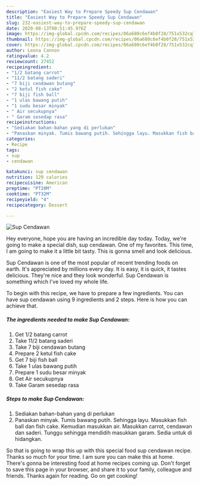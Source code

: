 ```yaml
---
description: "Easiest Way to Prepare Speedy Sup Cendawan"
title: "Easiest Way to Prepare Speedy Sup Cendawan"
slug: 232-easiest-way-to-prepare-speedy-sup-cendawan
date: 2020-08-13T00:51:45.976Z
image: https://img-global.cpcdn.com/recipes/06a680c6ef4b0f28/751x532cq70/sup-cendawan-resipi-foto-utama.jpg
thumbnail: https://img-global.cpcdn.com/recipes/06a680c6ef4b0f28/751x532cq70/sup-cendawan-resipi-foto-utama.jpg
cover: https://img-global.cpcdn.com/recipes/06a680c6ef4b0f28/751x532cq70/sup-cendawan-resipi-foto-utama.jpg
author: Leona Cannon
ratingvalue: 4.2
reviewcount: 27452
recipeingredient:
- "1/2 batang carrot"
- "11/2 batang saderi"
- "7 biji cendawan butang"
- "2 ketul fish cake"
- "7 biji fish ball"
- "1 ulas bawang putih"
- "1 sudu besar minyak"
- " Air secukupnya"
- " Garam sesedap rasa"
recipeinstructions:
- "Sediakan bahan-bahan yang di perlukan"
- "Panaskan minyak. Tumis bawang putih. Sehingga layu. Masukkan fish ball dan fish cake. Kemudian masukkan air. Masukkan carrot, cendawan dan saderi. Tunggu sehingga mendidih masukkan garam. Sedia untuk di hidangkan."
categories:
- Recipe
tags:
- sup
- cendawan

katakunci: sup cendawan 
nutrition: 129 calories
recipecuisine: American
preptime: "PT20M"
cooktime: "PT32M"
recipeyield: "4"
recipecategory: Dessert

---
```



![Sup Cendawan](https://img-global.cpcdn.com/recipes/06a680c6ef4b0f28/751x532cq70/sup-cendawan-resipi-foto-utama.jpg)

Hey everyone, hope you are having an incredible day today. Today, we're going to make a special dish, sup cendawan. One of my favorites. This time, I am going to make it a little bit tasty. This is gonna smell and look delicious.

Sup Cendawan is one of the most popular of recent trending foods on earth. It's appreciated by millions every day. It is easy, it is quick, it tastes delicious. They're nice and they look wonderful. Sup Cendawan is something which I've loved my whole life.




To begin with this recipe, we have to prepare a few ingredients. You can have sup cendawan using 9 ingredients and 2 steps. Here is how you can achieve that.

<!--inarticleads1-->

##### The ingredients needed to make Sup Cendawan:

1. Get 1/2 batang carrot
1. Take 11/2 batang saderi
1. Take 7 biji cendawan butang
1. Prepare 2 ketul fish cake
1. Get 7 biji fish ball
1. Take 1 ulas bawang putih
1. Prepare 1 sudu besar minyak
1. Get  Air secukupnya
1. Take  Garam sesedap rasa




<!--inarticleads2-->

##### Steps to make Sup Cendawan:

1. Sediakan bahan-bahan yang di perlukan
1. Panaskan minyak. Tumis bawang putih. Sehingga layu. Masukkan fish ball dan fish cake. Kemudian masukkan air. Masukkan carrot, cendawan dan saderi. Tunggu sehingga mendidih masukkan garam. Sedia untuk di hidangkan.




So that is going to wrap this up with this special food sup cendawan recipe. Thanks so much for your time. I am sure you can make this at home. There's gonna be interesting food at home recipes coming up. Don't forget to save this page in your browser, and share it to your family, colleague and friends. Thanks again for reading. Go on get cooking!

